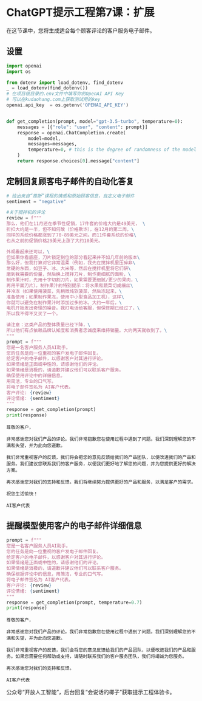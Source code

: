 # ChatGPT提示工程第7课：扩展

在这节课中，您将生成适合每个顾客评论的客户服务电子邮件。

## 设置


```python
import openai
import os

from dotenv import load_dotenv, find_dotenv
_ = load_dotenv(find_dotenv())
# 在项目根目录的.env文件中填写你的OpenAI API Key
# 可以在kudaohang.com上获取测试用的key
openai.api_key  = os.getenv('OPENAI_API_KEY')


def get_completion(prompt, model="gpt-3.5-turbo", temperature=0):
    messages = [{"role": "user", "content": prompt}]
    response = openai.ChatCompletion.create(
        model=model,
        messages=messages,
        temperature=0, # this is the degree of randomness of the model's output
    )
    return response.choices[0].message["content"]
```

## 定制回复顾客电子邮件的自动化答复


```python
# 给出来自“推断”课程的情感和原始顾客信息，自定义电子邮件
sentiment = "negative"

#关于搅拌机的评论
review = f"""
那么，他们在11月还在季节性促销，17件套的价格大约是49美元， \
折扣大约是一半，但不知何故（价格欺诈），在12月的第二周，\
同样的系统价格都涨到了70-89美元之间。而11件套系统的价格\
也从之前的促销价格29美元上涨了大约10美元。

外观看起来还可以，\
但如果你看底座，刀片锁定到位的部分看起来并不如几年前的版本\
那么好，但我打算对它非常温柔（例如，我先在搅拌机里压碎非\
常硬的东西，如豆子、冰、大米等，然后在搅拌机里将它们研\
磨到我需要的份量，然后换上搅拌刀片，制作更细腻的面粉，\
制作果汁时，先用十字切割刀片，如果需要更细腻/更少的果肉，\
再用平面刀片）。制作果汁的特别提示：将水果和蔬菜切成细丝\
并冷冻（如果使用菠菜，先稍微炖软菠菜，然后冻起来，\
准备使用；如果制作果冻，使用中小型食品加工机），这样\
你就可以避免在制作果汁时添加过多的冰。大约一年后，\
电机开始发出奇怪的噪音。我打电话给客服，但保修期已经过了，\
所以我不得不又买了一个。

请注意：这类产品的整体质量已经下降，\
所以他们有点依赖品牌认知度和消费者忠诚度来维持销量。大约两天就收到了。\
"""
prompt = f"""
您是一名客户服务人员AI助手。
您的任务是向一位重视的客户发电子邮件回复。
给定客户的电子邮件，以感谢客户对其进行评论。
如果情绪是正面或中性的，请感谢他们的评论。
如果情绪是消极的，请道歉并建议他们可以联系客户服务。
确保使用评论中的详细信息。
用简洁，专业的口气写。
将电子邮件签名为 AI客户代表。
客户评论: {review}
评论情绪: {sentiment}
"""
response = get_completion(prompt)
print(response)
```

    尊敬的客户，
    
    非常感谢您对我们产品的评论。我们非常抱歉您在使用过程中遇到了问题。我们深刻理解您的不满和失望，并为此向您道歉。
    
    我们非常重视客户的反馈，我们将会把您的意见反馈给我们的产品团队，以便改进我们的产品和服务。我们建议您联系我们的客户服务，以便我们更好地了解您的问题，并为您提供更好的解决方案。
    
    再次感谢您对我们的支持和反馈。我们将继续努力提供更好的产品和服务，以满足客户的需求。
    
    祝您生活愉快！
    
    AI客户代表
    

## 提醒模型使用客户的电子邮件详细信息


```python
prompt = f"""
您是一名客户服务人员AI助手。
您的任务是向一位重视的客户发电子邮件回复。
给定客户的电子邮件，以感谢客户对其进行评论。
如果情绪是正面或中性的，请感谢他们的评论。
如果情绪是消极的，请道歉并建议他们可以联系客户服务。
确保根据评论中的信息，用简洁，专业的口气写。
将电子邮件签名为 AI客户代表。
客户评论: {review}
评论情绪: {sentiment}
"""
response = get_completion(prompt, temperature=0.7)
print(response)
```

    尊敬的客户，
    
    非常感谢您对我们产品的评论。我们非常抱歉您在使用过程中遇到了问题。我们深刻理解您的不满和失望，并为此向您道歉。
    
    我们非常重视客户的反馈，我们会将您的意见反馈给我们的产品团队，以便改进我们的产品和服务。如果您需要任何帮助或支持，请随时联系我们的客户服务团队，我们将竭诚为您服务。
    
    再次感谢您对我们的支持和反馈。
    
    AI客户代表
    

公众号“开放人工智能”，后台回复“会说话的椰子”获取提示工程体验卡。
